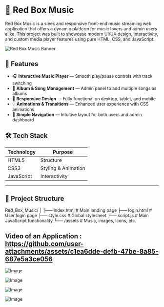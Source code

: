 # 🎵 Red Box Music
Red Box Music is a sleek and responsive front-end music streaming web application that offers a dynamic platform for music lovers and admin users alike. This project was built to showcase modern UI/UX design, interactivity, and custom media player features using pure HTML, CSS, and JavaScript.

![Red Box Music Banner](https://github.com/user-attachments/assets/c1ea6dde-defb-47be-8a85-687e5a3ce056)

## 🚀 Features

- 🎧 **Interactive Music Player** — Smooth play/pause controls with track switching
- 📀 **Album & Song Management** — Admin panel to add multiple songs as albums
- 📱 **Responsive Design** — Fully functional on desktop, tablet, and mobile
- 💡 **Animations & Transitions** — Enhanced user experience with CSS animations
- 🧭 **Simple Navigation** — Intuitive layout for both users and admin dashboard

  
## 🛠️ Tech Stack

| Technology | Purpose             |
|------------|---------------------|
| HTML5      | Structure           |
| CSS3       | Styling & Animation |
| JavaScript | Interactivity       |

---

## 📂 Project Structure
Red_Box_Music/
│
├── index.html             # Main landing page
├── login.html             # User login page
├── style.css              # Global stylesheet
├── script.js              # Main JavaScript functionality
└── /assets                # Music, images, icons, etc.

Video of an Application : https://github.com/user-attachments/assets/c1ea6dde-defb-47be-8a85-687e5a3ce056
---------------------------------------------------------------------------------------------------------
![Image](https://github.com/user-attachments/assets/396d2552-5c97-457f-af1d-8f35b7caccb9)

![Image](https://github.com/user-attachments/assets/8d923aca-a6ad-4a7e-bb40-f52eb31f7bcd)

![Image](https://github.com/user-attachments/assets/4e7c2271-393b-428e-a61b-1536ca5699d1)

![Image](https://github.com/user-attachments/assets/8061e63b-29bf-4ad7-b853-d06060b578c7)

